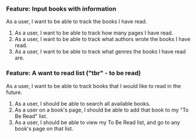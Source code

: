 ### Feature: Input books with information

As a user, I want to be able to track the books I have read.
1. As a user, I want to be able to track how many pages I have read.
2. As a user, I want to be able to track what authors wrote the books I have read.
3. As a user, I want to be able to track what genres the books I have read are.


### Feature: A want to read list ("tbr" - to be read)
As a user, I want to be able to track books that I would like to read in the future.
1. As a user, I should be able to search all available books.
2. As a user on a book's page, I should be able to add that book to my "To Be Read" list.
3. As a user, I should be able to view my To Be Read list, and go to any book's page on that list.
